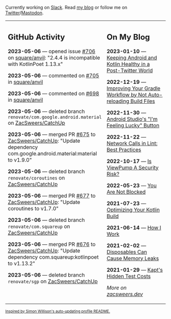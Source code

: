 Currently working on [Slack](https://slack.com/). Read [my blog](https://zacsweers.dev/) or follow me on [Twitter](https://twitter.com/ZacSweers)/[Mastodon](https://hachyderm.io/@ZacSweers).

<table><tr><td valign="top" width="60%">

## GitHub Activity
<!-- githubActivity starts -->
**2023-05-06** — opened issue [#706](https://github.com/square/anvil/issues/706) on [square/anvil](https://github.com/square/anvil): "2.4.4 is incompatible with KotlinPoet 1.13.x"

**2023-05-06** — commented on [#705](https://github.com/square/anvil/issues/705#issuecomment-1537197296) in [square/anvil](https://github.com/square/anvil)

**2023-05-06** — commented on [#698](https://github.com/square/anvil/issues/698#issuecomment-1537197231) in [square/anvil](https://github.com/square/anvil)

**2023-05-06** — deleted branch `renovate/com.google.android.material` on [ZacSweers/CatchUp](https://github.com/ZacSweers/CatchUp)

**2023-05-06** — merged PR [#675](https://github.com/ZacSweers/CatchUp/pull/675) to [ZacSweers/CatchUp](https://github.com/ZacSweers/CatchUp): "Update dependency com.google.android.material:material to v1.9.0"

**2023-05-06** — deleted branch `renovate/coroutines` on [ZacSweers/CatchUp](https://github.com/ZacSweers/CatchUp)

**2023-05-06** — merged PR [#677](https://github.com/ZacSweers/CatchUp/pull/677) to [ZacSweers/CatchUp](https://github.com/ZacSweers/CatchUp): "Update coroutines to v1.7.0"

**2023-05-06** — deleted branch `renovate/com.squareup` on [ZacSweers/CatchUp](https://github.com/ZacSweers/CatchUp)

**2023-05-06** — merged PR [#676](https://github.com/ZacSweers/CatchUp/pull/676) to [ZacSweers/CatchUp](https://github.com/ZacSweers/CatchUp): "Update dependency com.squareup:kotlinpoet to v1.13.2"

**2023-05-06** — deleted branch `renovate/sgp` on [ZacSweers/CatchUp](https://github.com/ZacSweers/CatchUp)
<!-- githubActivity ends -->
</td><td valign="top" width="40%">

## On My Blog
<!-- blog starts -->
**2023-01-10** — [Keeping Android and Kotlin Healthy in a Post-Twitter World](https://www.zacsweers.dev/keeping-android-healthy/)

**2022-12-19** — [Improving Your Gradle Workflow by Not Auto-reloading Build Files](https://www.zacsweers.dev/improving-your-workflow-by-not-auto-reloading-build-files/)

**2022-11-30** — [Android Studio's "I'm Feeling Lucky" Button](https://www.zacsweers.dev/android-studios-im-feeling-lucky-button/)

**2022-11-22** — [Network Calls in Lint: Best Practices](https://www.zacsweers.dev/network-calls-in-lint-best-practices/)

**2022-10-17** — [Is ViewPump A Security Risk?](https://www.zacsweers.dev/is-viewpump-a-security-risk/)

**2022-05-23** — [You Are Not Blocked](https://www.zacsweers.dev/you-are-not-blocked/)

**2021-07-23** — [Optimizing Your Kotlin Build](https://www.zacsweers.dev/optimizing-your-kotlin-build/)

**2021-06-14** — [How I Work](https://www.zacsweers.dev/how-i-work/)

**2021-02-02** — [Disposables Can Cause Memory Leaks](https://www.zacsweers.dev/disposables-can-cause-memory-leaks/)

**2021-01-29** — [Kapt's Hidden Test Costs](https://www.zacsweers.dev/kapts-hidden-test-costs/)
<!-- blog ends -->
_More on [zacsweers.dev](https://zacsweers.dev/)_
</td></tr></table>

<sub><a href="https://simonwillison.net/2020/Jul/10/self-updating-profile-readme/">Inspired by Simon Willison's auto-updating profile README.</a></sub>